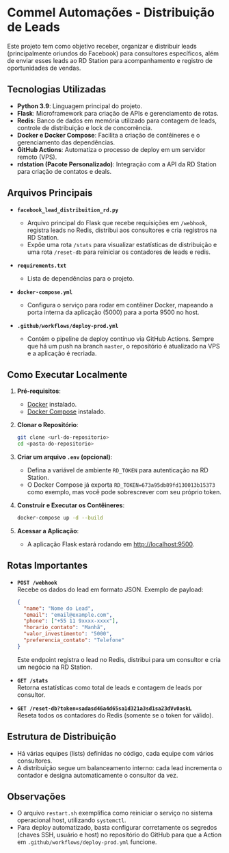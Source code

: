 # Commel Automações - Distribuição de Leads

Este projeto tem como objetivo receber, organizar e distribuir leads (principalmente oriundos do Facebook) para consultores específicos, além de enviar esses leads ao RD Station para acompanhamento e registro de oportunidades de vendas.

## Tecnologias Utilizadas

- **Python 3.9**: Linguagem principal do projeto.  
- **Flask**: Microframework para criação de APIs e gerenciamento de rotas.  
- **Redis**: Banco de dados em memória utilizado para contagem de leads, controle de distribuição e lock de concorrência.  
- **Docker e Docker Compose**: Facilita a criação de contêineres e o gerenciamento das dependências.  
- **GitHub Actions**: Automatiza o processo de deploy em um servidor remoto (VPS).  
- **rdstation (Pacote Personalizado)**: Integração com a API da RD Station para criação de contatos e deals.

## Arquivos Principais

- **`facebook_lead_distribuition_rd.py`**  
  - Arquivo principal do Flask que recebe requisições em `/webhook`, registra leads no Redis, distribui aos consultores e cria registros na RD Station.  
  - Expõe uma rota `/stats` para visualizar estatísticas de distribuição e uma rota `/reset-db` para reiniciar os contadores de leads e redis.

- **`requirements.txt`**  
  - Lista de dependências para o projeto.

- **`docker-compose.yml`**  
  - Configura o serviço para rodar em contêiner Docker, mapeando a porta interna da aplicação (5000) para a porta 9500 no host.

- **`.github/workflows/deploy-prod.yml`**  
  - Contém o pipeline de deploy contínuo via GitHub Actions. Sempre que há um push na branch `master`, o repositório é atualizado na VPS e a aplicação é recriada.

## Como Executar Localmente

1. **Pré-requisitos**:
   - [Docker](https://www.docker.com/) instalado.
   - [Docker Compose](https://docs.docker.com/compose/) instalado.

2. **Clonar o Repositório**:
   ```bash
   git clone <url-do-repositorio>
   cd <pasta-do-repositorio>
   ```

3. **Criar um arquivo `.env` (opcional)**:
   - Defina a variável de ambiente `RD_TOKEN` para autenticação na RD Station.  
   - O Docker Compose já exporta `RD_TOKEN=673a95db89fd130013b15373` como exemplo, mas você pode sobrescrever com seu próprio token.

4. **Construir e Executar os Contêineres**:
   ```bash
   docker-compose up -d --build
   ```

5. **Acessar a Aplicação**:
   - A aplicação Flask estará rodando em [http://localhost:9500](http://localhost:9500).

## Rotas Importantes

- **`POST /webhook`**  
  Recebe os dados do lead em formato JSON. Exemplo de payload:
  ```json
  {
    "name": "Nome do Lead",
    "email": "email@example.com",
    "phone": ["+55 11 9xxxx-xxxx"],
    "horario_contato": "Manhã",
    "valor_investimento": "5000",
    "preferencia_contato": "Telefone"
  }
  ```
  Este endpoint registra o lead no Redis, distribui para um consultor e cria um negócio na RD Station.

- **`GET /stats`**  
  Retorna estatísticas como total de leads e contagem de leads por consultor.

- **`GET /reset-db?token=sadasd46a4d65sa1d321a3sd1sa23dVv0askL`**  
  Reseta todos os contadores do Redis (somente se o token for válido).

## Estrutura de Distribuição

- Há várias equipes (lists) definidas no código, cada equipe com vários consultores.  
- A distribuição segue um balanceamento interno: cada lead incrementa o contador e designa automaticamente o consultor da vez.

## Observações

- O arquivo `restart.sh` exemplifica como reiniciar o serviço no sistema operacional host, utilizando `systemctl`.  
- Para deploy automatizado, basta configurar corretamente os segredos (chaves SSH, usuário e host) no repositório do GitHub para que a Action em `.github/workflows/deploy-prod.yml` funcione.
